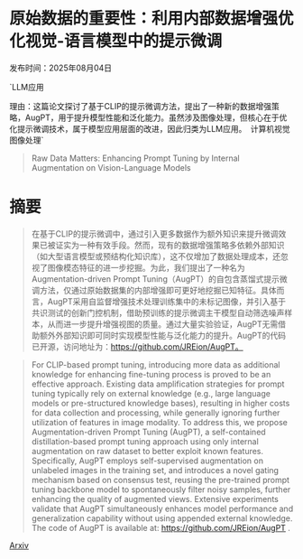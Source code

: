 # 原始数据的重要性：利用内部数据增强优化视觉-语言模型中的提示微调

发布时间：2025年08月04日

`LLM应用

理由：这篇论文探讨了基于CLIP的提示微调方法，提出了一种新的数据增强策略，AugPT，用于提升模型性能和泛化能力。虽然涉及图像处理，但核心在于优化提示微调技术，属于模型应用层面的改进，因此归类为LLM应用。` `计算机视觉` `图像处理`

> Raw Data Matters: Enhancing Prompt Tuning by Internal Augmentation on Vision-Language Models

# 摘要

> 在基于CLIP的提示微调中，通过引入更多数据作为额外知识来提升微调效果已被证实为一种有效手段。然而，现有的数据增强策略多依赖外部知识（如大型语言模型或预结构化知识库），这不仅增加了数据处理成本，还忽视了图像模态特征的进一步挖掘。为此，我们提出了一种名为Augmentation-driven Prompt Tuning（AugPT）的自包含蒸馏式提示微调方法，仅通过原始数据集的内部增强即可更好地挖掘已知特征。具体而言，AugPT采用自监督增强技术处理训练集中的未标记图像，并引入基于共识测试的创新门控机制，借助预训练的提示微调主干模型自动筛选噪声样本，从而进一步提升增强视图的质量。通过大量实验验证，AugPT无需借助额外外部知识即可同时实现模型性能与泛化能力的提升。AugPT的代码已开源，访问地址为：https://github.com/JREion/AugPT。

> For CLIP-based prompt tuning, introducing more data as additional knowledge for enhancing fine-tuning process is proved to be an effective approach. Existing data amplification strategies for prompt tuning typically rely on external knowledge (e.g., large language models or pre-structured knowledge bases), resulting in higher costs for data collection and processing, while generally ignoring further utilization of features in image modality. To address this, we propose Augmentation-driven Prompt Tuning (AugPT), a self-contained distillation-based prompt tuning approach using only internal augmentation on raw dataset to better exploit known features. Specifically, AugPT employs self-supervised augmentation on unlabeled images in the training set, and introduces a novel gating mechanism based on consensus test, reusing the pre-trained prompt tuning backbone model to spontaneously filter noisy samples, further enhancing the quality of augmented views. Extensive experiments validate that AugPT simultaneously enhances model performance and generalization capability without using appended external knowledge. The code of AugPT is available at: https://github.com/JREion/AugPT .

[Arxiv](https://arxiv.org/abs/2508.02671)